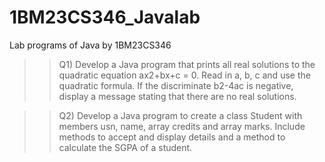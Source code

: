 # 1BM23CS346_Javalab
Lab programs of Java by 1BM23CS346

>> Q1) Develop a Java program that prints all real solutions to the quadratic equation ax2+bx+c = 0. Read in a, b, c and use the quadratic formula. If the discriminate b2-4ac is negative, display a message stating that there are no real solutions.

>> Q2) Develop a Java program to create a class Student with members usn, name, array credits and array marks. Include methods to accept and display details and a method to calculate the SGPA of a student.
